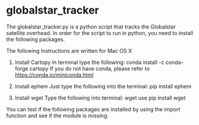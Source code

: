# globalstar_tracker

The globalstar_tracker.py is a python script that tracks the Globalstar satellite overhead. In order for the script to run in python, you need to install the following packages.

The following Instructions are written for Mac OS X
1. Install Cartopy
In terminal type the following:
conda install -c conda-forge cartopy
If you do not have conda, please refer to https://conda.io/miniconda.html

2. Install ephem
Just type the following into the terminal:
pip install ephem

3. Install wget
Type the following into terminal:
wget use pip install wget

You can test if the following packages are installed by using the import function and see if the module is missing.
